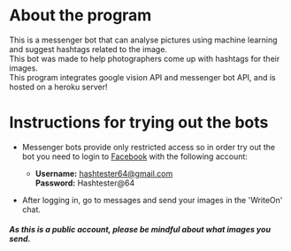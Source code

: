 # About the program

  This is a messenger bot that can analyse pictures using machine learning and suggest hashtags related to the image.  
  This bot was made to help photographers come up with hashtags for their images.  
  This program integrates google vision API and messenger bot API, and is hosted on a heroku server!

# Instructions for trying out the bots

- Messenger bots provide only restricted access so in order try out the bot you need to login to [Facebook](https://www.facebook.com) with the following account:

  - **Username:** hashtester64@gmail.com  
    **Password:** Hashtester@64


- After logging in, go to messages and send your images in the 'WriteOn' chat.

#### _As this is a public account, please be mindful about what images you send._  
